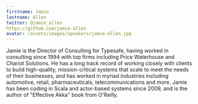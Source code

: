 ```yaml
---
firstname: Jamie
lastname: Allen
twitter: @jamie_allen
https://github.com/jamie-allen‎
avatar: /assets/images/speakers/jamie-allen.jpg
---
```


Jamie is the Director of Consulting for Typesafe, having worked in consulting since 1994 with top firms including Price Waterhouse and Chariot Solutions. He has a long track record of working closely with clients to build high-quality, mission-critical systems that scale to meet the needs of their businesses, and has worked in myriad industries including automotive, retail, pharmaceuticals, telecommunications and more. Jamie has been coding in Scala and actor-based systems since 2009, and is the author of "Effective Akka" book from O'Reilly.